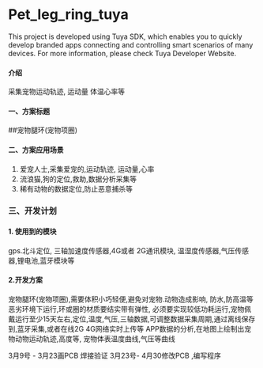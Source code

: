 # Pet_leg_ring_tuya

This project is developed using Tuya SDK, which enables you to quickly develop branded apps connecting and controlling smart scenarios of many devices.         For more information, please check Tuya Developer Website.

#### 介绍
采集宠物运动轨迹, 运动量 体温心率等

#### 一、方案标题
##宠物腿环(宠物项圈)

#### 二、方案应用场景
>>   
 1. 爱宠人士,采集爱宠的,运动轨迹, 运动量,心率
 2. 流浪猫,狗的定位,救助,数据分析采集等
 3. 稀有动物的数据定位,防止恶意捕杀等

### 三、开发计划
#### 1. 使用到的模块
 gps.北斗定位, 三轴加速度传感器,4G或者 2G通讯模块, 温湿度传感器,气压传感器,锂电池,蓝牙模块等
#### 2.开发方案
 宠物腿环(宠物项圈),需要体积小巧轻便,避免对宠物.动物造成影响, 防水,防高温等恶劣环境下运行,环或圈的材质要结实带有弹性,
 必须要实现较低功耗运行,宠物佩戴运行至少15天左右,定位,温度,气压,三轴数据,可调整数据采集周期,通过离线保存到,蓝牙采集,或者在线2G 4G网络实时上传等
 APP数据的分析,在地图上绘制出宠物动物运动轨迹,高度等, 宠物体表温度曲线,气压等曲线

3月9号 - 3月23画PCB 焊接验证
3月23号- 4月30修改PCB ,编写程序
